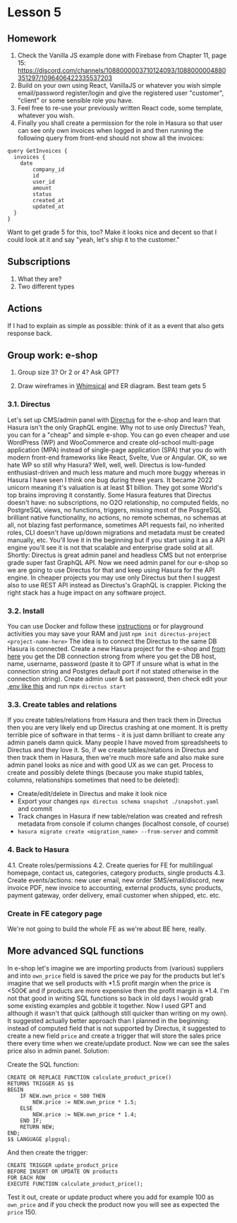 # Lesson 5

## Homework

1. Check the Vanilla JS example done with Firebase from Chapter 11, page 15: https://discord.com/channels/1088000003710124093/1088000004880351297/1096406422335537203
2. Build on your own using React, VanillaJS or whatever you wish simple email/password register/login and give the registered user "customer", "client" or some sensible role you have.
3. Feel free to re-use your previously written React code, some template, whatever you wish.
4. Finally you shall create a permission for the role in Hasura so that user can see only own invoices when logged in and then running the following query from front-end should not show all the invoices:

```
query GetInvoices {
  invoices {
    date
        company_id
        id
        user_id
        amount
        status
        created_at
        updated_at
  }
}
```

Want to get grade 5 for this, too? Make it looks nice and decent so that I could look at it and say "yeah, let's ship it to the customer."

## Subscriptions

1. What they are?
2. Two different types

## Actions

If I had to explain as simple as possible: think of it as a event that also gets response back.

## Group work: e-shop

1. Group size 3? Or 2 or 4? Ask GPT?

2. Draw wireframes in [Whimsical](https://whimsical.com/) and ER diagram. Best team gets 5

### 3.1. Directus

Let's set up CMS/admin panel with [Directus](https://directus.io) for the e-shop and learn that Hasura isn't the only GraphQL engine. Why not to use only Directus? Yeah, you can for a "cheap" and simple e-shop. You can go even cheaper and use WordPress (WP) and WooCommerce and create old-school multi-page application (MPA) instead of single-page application (SPA) that you do with modern front-end frameworks like React, Svelte, Vue or Angular. OK, so we hate WP so still why Hasura? Well, well, well. Directus is low-funded enthusiast-driven and much less mature and much more buggy whereas in Hasura I have seen I think one bug during three years. It became 2022 unicorn meaning it's valuation is at least $1 billion. They got some World's top brains improving it constantly. Some Hasura features that Directus doesn't have: no subscriptions, no O2O relationship, no computed fields, no PostgreSQL views, no functions, triggers, missing most of the PosgreSQL brilliant native functionality, no actions, no remote schemas, no schemas at all, not blazing fast performance, sometimes API requests fail, no inherited roles, CLI doesn't have up/down migrations and metadata must be created manually, etc. You'll love it in the beginning but if you start using it as a API engine you'll see it is not that scalable and enterprise grade solid at all. Shortly: Directus is great admin panel and headless CMS but not enterprise grade super fast GraphQL API. Now we need admin panel for our e-shop so we are going to use Directus for that and keep using Hasura for the API engine. In cheaper projects you may use only Directus but then I suggest also to use REST API instead as Directus's GraphQL is crappier. Picking the right stack has a huge impact on any software project.

### 3.2. Install

You can use Docker and follow these [instructions](https://docs.directus.io/self-hosted/quickstart.html) or for playground activities you may save your RAM and just `npm init directus-project <project-name-here>` The idea is to connect the Directus to the same DB Hasura is connected. Create a new Hasura project for the e-shop and [from here](https://i.imgur.com/cGuvbtL.png) you get the DB connection strong from where you get the DB host, name, username, password (paste it to GPT if unsure what is what in the connection string and Postgres default port if not stated otherwise in the connection string). Create admin user & set password, then check edit your [.env like this](../directus/.env) and run npx `directus start`



### 3.3. Create tables and relations

If you create tables/relations from Hasura and then track them in Directus then you are very likely end up Directus crashing at one moment. It is pretty terrible pice of software in that terms - it is just damn brilliant to create any admin panels damn quick. Many people I have moved from spreadsheets to Directus and they love it. So, if we create tables/relations in Directus and then track them in Hasura, then we're much more safe and also make sure admin panel looks as nice and with good UX as we can get. Process to create and possibly delete things (because you make stupid tables, columns, relationships sometimes that need to be deleted):

- Create/edit/delete in Directus and make it look nice
- Export your changes `npx directus schema snapshot ./snapshot.yaml` and commit
- Track changes in Hasura if new table/relation was created and refresh metadata from console if column changes (localhost console, of course)
- `hasura migrate create <migration_name> --from-server` and commit

### 4. Back to Hasura

4.1. Create roles/permissions
4.2. Create queries for FE for multilingual homepage, contact us, categories, category products, single products
4.3. Create events/actions: new user email, new order SMS/email/discord, new invoice PDF, new invoice to accounting, external products, sync products, payment gateway, order delivery, email customer when shipped, etc. etc.

### Create in FE category page

We're not going to build the whole FE as we're about BE here, really.

## More advanced SQL functions

In e-shop let's imagine we are importing products from (various) suppliers and into `own_price` field is saved the price we pay for the products but let's imagine that we sell products with *1.5 profit margin when the price is <500€ and if products are more expensive then the profit margin is *1.4. I'm not that good in writing SQL functions so back in old days I would grab some existing examples and gobble it together. Now I used GPT and although it wasn't that quick (although still quicker than writing on my own). It suggested actually better approach than I planned in the beginning: instead of computed field that is not supported by Directus, it suggested to create a new field `price` and create a trigger that will store the sales price there every time when we create/update product. Now we can see the sales price also in admin panel. Solution:

Create the SQL function:
```
CREATE OR REPLACE FUNCTION calculate_product_price()
RETURNS TRIGGER AS $$
BEGIN
    IF NEW.own_price < 500 THEN
        NEW.price := NEW.own_price * 1.5;
    ELSE
        NEW.price := NEW.own_price * 1.4;
    END IF;
    RETURN NEW;
END;
$$ LANGUAGE plpgsql;

```
And then create the trigger:
```
CREATE TRIGGER update_product_price
BEFORE INSERT OR UPDATE ON products
FOR EACH ROW
EXECUTE FUNCTION calculate_product_price();
```

Test it out, create or update product where you add for example 100 as `own_price` and if you check the product now you will see as expected the `price` 150.
